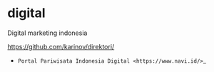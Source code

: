 # digital
Digital marketing indonesia

https://github.com/karinov/direktori/
- `Portal Pariwisata Indonesia Digital <https://www.navi.id/>`_

